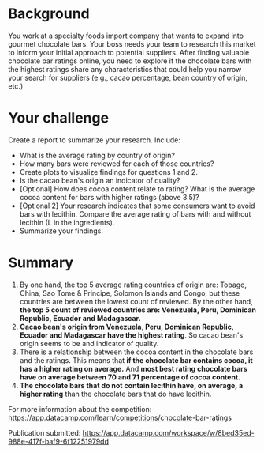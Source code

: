 # Background

You work at a specialty foods import company that wants to expand into gourmet chocolate bars. Your boss needs your team to research this market to inform your initial approach to potential suppliers. After finding valuable chocolate bar ratings online, you need to explore if the chocolate bars with the highest ratings share any characteristics that could help you narrow your search for suppliers (e.g., cacao percentage, bean country of origin, etc.)

# Your challenge
Create a report to summarize your research. Include:

- What is the average rating by country of origin?
- How many bars were reviewed for each of those countries?
- Create plots to visualize findings for questions 1 and 2.
- Is the cacao bean's origin an indicator of quality?
- [Optional] How does cocoa content relate to rating? What is the average cocoa content for bars with higher ratings (above 3.5)?
- [Optional 2] Your research indicates that some consumers want to avoid bars with lecithin. Compare the average rating of bars with and without lecithin (L in the ingredients).
- Summarize your findings.

# Summary

1. By one hand, the top 5 average rating countries of origin are: Tobago, China, Sao Tome & Principe, Solomon Islands and Congo, but these countries are between the lowest count of reviewed. By the other hand, **the top 5 count of reviewed countries are: Venezuela, Peru, Dominican Republic, Ecuador and Madagascar.** 
2. **Cacao bean's origin from Venezuela, Peru, Dominican Republic, Ecuador and Madagascar have the highest rating**. So cacao bean's origin seems to be and indicator of quality.
3. There is a relationship between the cocoa content in the chocolate bars and the ratings. This means that **if the chocolate bar contains cocoa, it has a higher rating on average.** And **most best rating chocolate bars have on average between 70 and 71 percentage of cocoa content.**
4. **The chocolate bars that do not contain lecithin have, on average, a higher rating** than the chocolate bars that do have lecithin.

For more information about the competition: https://app.datacamp.com/learn/competitions/chocolate-bar-ratings

Publication submitted: https://app.datacamp.com/workspace/w/8bed35ed-988e-417f-baf9-6f12251979dd
